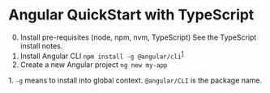 Angular QuickStart with TypeScript
==================================

0. Install pre-requisites (node, npm, nvm, TypeScript)
   See the TypeScript install notes.
1. Install Angular CLI
   `npm install -g @angular/cli`<sup>[1](#footnote01)</sup>
2. Create a new Angular project
   `ng new my-app`


<a name="footnote01">1.</a> `-g` means to install into global context. `@angular/CLI` is the package name.
